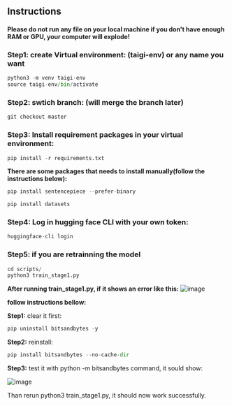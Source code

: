## Instructions


#### Please do not run any file on your local machine if you don't have enough RAM or GPU, your computer will explode!



### Step1: create Virtual environment: (taigi-env) or any name you want

```python
python3 -m venv taigi-env
source taigi-env/bin/activate
```

### Step2: swtich branch: (will merge the branch later)

```python
git checkout master
```

### Step3: Install requirement packages in your virtual environment:

```python
pip install -r requirements.txt
```

__There are some packages that needs to install manually(follow the instructions below):__
```python
pip install sentencepiece --prefer-binary
```

```python
pip install datasets
```


### Step4: Log in hugging face CLI with your own token:

```python
huggingface-cli login
```

### Step5: if you are retrainning the model

```python
cd scripts/
python3 train_stage1.py
```

__After running train_stage1.py, if it shows an error like this:__
![image](https://github.com/user-attachments/assets/9aa6f123-5f61-4894-bffd-b67a85c4bf6a)


__follow instructions bellow:__

__Step1:__ clear it first:

```python
pip uninstall bitsandbytes -y
```

__Step2:__ reinstall:

```python
pip install bitsandbytes --no-cache-dir
```

__Step3:__ test it with python -m bitsandbytes command, it sould show:

![image](https://github.com/user-attachments/assets/36b4d98d-608b-40f6-910f-3b6cea2aab53)



Than rerun python3 train_stage1.py, it should now work successfully.
